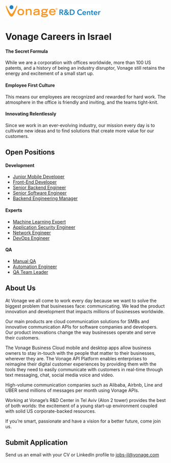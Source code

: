 ![Vonage Logo](/Images/logo-RnD-web.png)
# Vonage Careers in Israel

#### The Secret Formula
While we are a corporation with offices worldwide, more than 100 US patents, and a history of being an industry disruptor, Vonage still retains the energy and excitement of a small start up.

#### Employee First Culture
This means our employees are recognized and rewarded for hard work. The atmosphere in the office is friendly and inviting, and the teams tight-knit.

#### Innovating Relentlessly
Since we work in an ever-evolving industry, our mission every day is to cultivate new ideas and to find solutions that create more value for our customers.


## Open Positions
#### Development
* [Junior Mobile Developer](/Positions/JuniorMobileDeveloper.md)
* [Front-End Developer](/Positions/FrontEndDeveloper.md)
* [Senior Backend Engineer](/Positions/SeniorBackendEngineer.md)
* [Senior Software Engineer](/Positions/SeniorSoftwareEngineer.md)
* [Backend Engineering Manager](/Positions/BackendEngineeringManager.md)

#### Experts
* [Machine Learning Expert](/Positions/MachineLearningExpert.md)
* [Application Security Engineer](/Positions/ApplicationSecurityEngineer.md)
* [Network Engineer](/Positions/NetworkEngineer.md)
* [DevOps Engineer](/Positions/DevOpsEngineer.md)

#### QA
* [Manual QA](/Positions/ManualQA.md)
* [Automation Engineer](/Positions/AutomationEngineer.md)
* [QA Team Leader](/Positions/QATeamLeader.md)


## About Us

At Vonage we all come to work every day because we want to solve the biggest problem that businesses face: communicating. We lead the product innovation and development that impacts millions of businesses worldwide.

Our main products are cloud communication solutions for SMBs and innovative communication APIs for software companies and developers. Our product innovations change the way businesses operate and serve their customers.

The Vonage Business Cloud mobile and desktop apps allow business owners to stay in-touch with the people that matter to their businesses, wherever they are. The Vonage API Platform enables enterprises to reimagine their digital customer experiences by providing them with the tools they need to easily communicate with customers in real-time through text messaging, chat, social media voice and video.

High-volume communication companies such as Alibaba, Airbnb, Line and UBER send millions of messages per month using Vonage APIs.

Working at Vonage’s R&D Center in Tel Aviv (Alon 2 tower) provides the best of both worlds: the excitement of a young start-up environment coupled with solid US corporate-backed resources.

If you’re smart, passionate and have a vision for a better future, come join us.

## Submit Application
Send us an email with your CV or LinkedIn profile to <a href="mailto:jobs-il@vonage.com">jobs-il@vonage.com</a>

